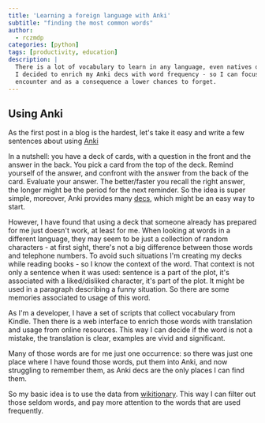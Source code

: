 ```yaml
---
title: 'Learning a foreign language with Anki'
subtitle: "finding the most common words"
author:
  - rczmdp
categories: [python]
tags: [productivity, education]
description: |
  There is a lot of vocabulary to learn in any language, even natives don't know them all. 
  I decided to enrich my Anki decs with word frequency - so I can focus on the words that I have higher chanes to 
  encounter and as a consequence a lower chances to forget.
---
```


## Using Anki

As the first post in a blog is the hardest, let's take it easy and write a few sentences about
using [Anki](https://apps.ankiweb.net/)

In a nutshell: you have a deck of cards, with a question in the front and the answer in the back. You pick a card from the
top of the deck. Remind yourself of the answer, and confront with the answer from the back of the card. Evaluate your answer.
The better/faster you recall the right answer, the longer might be the period for the next reminder.
So the idea is super simple, moreover, Anki provides many [decs](https://ankiweb.net/shared/decks), which might be an easy way to 
start.

However, I have found that using a deck that someone already has prepared for me just doesn't work, at least for me.
When looking at words in a different language, they may seem to be just a collection of random characters - at first
sight, there's not a big difference between those words and telephone numbers.
To avoid such situations I'm creating my decks while reading books - so I know the context of the word.
That context is not only a sentence when it was used: sentence is a part of the plot, it's associated with a liked/disliked character, it's part of the plot. 
It might be used in a paragraph describing a funny situation. 
So there are some memories associated to usage of this word. 

As I'm a developer, I have a set of scripts that collect vocabulary from Kindle. Then there is a web interface to
enrich those words with translation and usage from online resources. 
This way I can decide if the word is not a mistake, the translation is clear, examples are vivid and significant.  


Many of those words are for me just one occurrence: so there was just one place where I have
found those words, put them into Anki, and now struggling to remember them, as Anki decs are the only places I can find them. 

So my basic idea is to use the data from [wikitionary](https://en.wiktionary.org/wiki/Wiktionary:Frequency_lists/Spanish).
This way I can filter out those seldom words, and pay more attention to the words that are used frequently.

